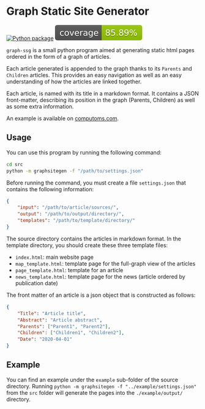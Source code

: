 # Graph Static Site Generator

[![Python package](https://github.com/computoms/graph-ssg/actions/workflows/python-package.yml/badge.svg)](https://github.com/computoms/graph-ssg/actions/workflows/python-package.yml) ![Tests Coverage](https://raw.githubusercontent.com/computoms/graph-ssg/master/.github/coverage.svg)

`graph-ssg` is a small python program aimed at generating static html pages ordered in the form of a graph of articles.

Each article generated is appended to the graph thanks to its `Parents` and `Children` articles. This provides an easy navigation as well as an easy understanding of how the articles are linked together.  

Each article, is named with its title in a markdown format. It contains a JSON front-matter, describing its position in the graph (Parents, Children) as well as some extra information.

An example is available on [computoms.com](http://computoms.com).


## Usage

You can use this program by running the following command:
```sh
cd src
python -m graphsitegen -f "/path/to/settings.json"
```

Before running the command, you must create a file `settings.json` that contains the following information:

```json
{
	"input": "/path/to/article/sources/",
	"output": "/path/to/output/directory/",
	"templates": "/path/to/template/directory/"
}
```

The source directory contains the articles in markdown format. In the template directory, you should create these three template files:

* `index.html`: main website page
* `map_template.html`: template page for the full-graph view of the articles
* `page_template.html`: template for an article
* `news_template.html`: template page for the news (article ordered by publication date)

The front matter of an article is a json object that is constructed as follows:

```json
{
	"Title": "Article title",
	"Abstract": "Article abstract",
	"Parents": ["Parent1", "Parent2"],
	"Children": ["Children1", "Children2"],
	"Date": "2020-04-01"
}

```

## Example

You can find an example under the `example` sub-folder of the source directory. Running `python -m graphsitegen -f "../example/settings.json"` from the `src` folder will generate the pages into the `./example/output/` directory.